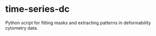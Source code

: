# time-series-dc
Python script for fitting masks and extracting patterns in deformability cytometry data.
